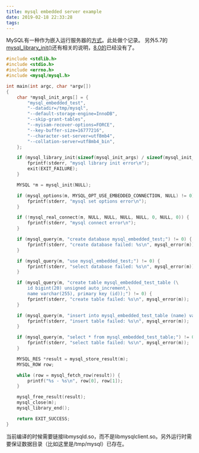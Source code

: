 ```yaml
---
title: mysql embedded server example
date: 2019-02-18 22:33:28
tags:
---
```


MySQL有一种作为嵌入运行服务器的[方式](https://dev.mysql.com/doc/refman/5.7/en/libmysqld.html)。此处做个记录。
另外5.7的[mysql\_library\_init()](https://dev.mysql.com/doc/refman/5.7/en/mysql-library-init.html)还有相关的说明，[8.0的](https://dev.mysql.com/doc/refman/8.0/en/mysql-library-init.html)已经没有了。

<!-- more -->

```c
#include <stdlib.h>
#include <stdio.h>
#include <errno.h>
#include <mysql/mysql.h>

int main(int argc, char *argv[])
{
    char *mysql_init_args[] = {
        "mysql_embedded_test",
        "--datadir=/tmp/mysql",
        "--default-storage-engine=InnoDB",
        "--skip-grant-tables",
        "--myisam-recover-options=FORCE",
        "--key-buffer-size=16777216",
        "--character-set-server=utf8mb4",
        "--collation-server=utf8mb4_bin",
    };

    if (mysql_library_init(sizeof(mysql_init_args) / sizeof(mysql_init_args[0]), mysql_init_args, NULL) != 0) {
        fprintf(stderr, "mysql library init error\n");
        exit(EXIT_FAILURE);
    }

    MYSQL *m = mysql_init(NULL);

    if (mysql_options(m, MYSQL_OPT_USE_EMBEDDED_CONNECTION, NULL) != 0) {
        fprintf(stderr, "mysql set options error\n");
    }

    if (!mysql_real_connect(m, NULL, NULL, NULL, NULL, 0, NULL, 0)) {
        fprintf(stderr, "mysql connect error\n");
    }

    if (mysql_query(m, "create database mysql_embedded_test;") != 0) {
        fprintf(stderr, "create database failed: %s\n", mysql_error(m));
    }

    if (mysql_query(m, "use mysql_embedded_test;") != 0) {
        fprintf(stderr, "select database failed: %s\n", mysql_error(m));
    }

    if (mysql_query(m, "create table mysql_embedded_test_table (\
        id bigint(20) unsigned auto_increment,\
        name varchar(255), primary key (id));") != 0) {
        fprintf(stderr, "create table failed: %s\n", mysql_error(m));
    }

    if (mysql_query(m, "insert into mysql_embedded_test_table (name) values ('aaaa');") != 0) {
        fprintf(stderr, "insert table failed: %s\n", mysql_error(m));
    }

    if (mysql_query(m, "select * from mysql_embedded_test_table;") != 0) {
        fprintf(stderr, "select table failed: %s\n", mysql_error(m));
    }

    MYSQL_RES *result = mysql_store_result(m);
    MYSQL_ROW row;

    while (row = mysql_fetch_row(result)) {
        printf("%s - %s\n", row[0], row[1]);
    }

    mysql_free_result(result);
    mysql_close(m);
    mysql_library_end();

    return EXIT_SUCCESS;
}
```

当前编译的时候需要链接libmysqld.so，而不是libmysqlclient.so。另外运行时需要保证数据目录（比如这里是/tmp/mysql）已存在。
